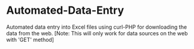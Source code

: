 Automated-Data-Entry
====================

Automated data entry into Excel files using curl-PHP for downloading the data from the web. [Note: This will only work for data sources on the web with 'GET' method]
